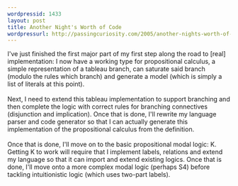```yaml
--- 
wordpressid: 1433
layout: post
title: Another Night's Worth of Code
wordpressurl: http://passingcuriosity.com/2005/another-nights-worth-of-code/
---
```

I've just finished the first major part of my first step along the road to [real] implementation: I now have a working type for propositional calculus, a simple representation of a tableau branch, can saturate said branch (modulo the rules which branch) and generate a model (which is simply a list of literals at this point).<br /><br />Next, I need to extend this tableau implementation to support branching and then complete the logic with correct rules for branching connectives (disjunction and implication). Once that is done, I'll rewrite my language parser and code generator so that I can actually generate this implementation of the propositional calculus from the definition.<br /><br />Once that is done, I'll move on to the basic propositional modal logic: K. Getting K to work will require that I implement labels, relations and extend my language so that it can import and extend existing logics. Once that is done, I'll move onto a more complex modal logic (perhaps S4) before tackling intuitionistic logic (which uses two-part labels).
